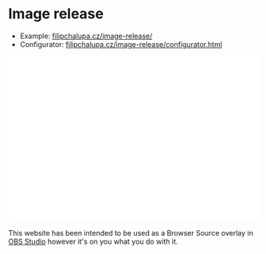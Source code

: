 # Image release

- Example: [filipchalupa.cz/image-release/](https://filipchalupa.cz/image-release/)
- Configurator: [filipchalupa.cz/image-release/configurator.html](https://filipchalupa.cz/image-release/configurator.html)

![Example](./example.gif)

This website has been intended to be used as a Browser Source overlay in [OBS Studio](https://obsproject.com/) however it's on you what you do with it.
